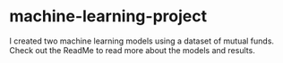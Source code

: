 # machine-learning-project
I created two machine learning models using a dataset of mutual funds. Check out the ReadMe to read more about the models and results.
